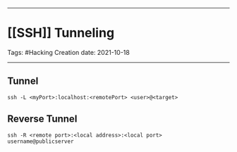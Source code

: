 -----------------------------------------------
# [[SSH]] Tunneling
Tags:  #Hacking 
Creation date: 2021-10-18

-----------------------------------------------


## Tunnel

```
ssh -L <myPort>:localhost:<remotePort> <user>@<target>
```

## Reverse Tunnel

```
ssh -R <remote port>:<local address>:<local port>  username@publicserver
```